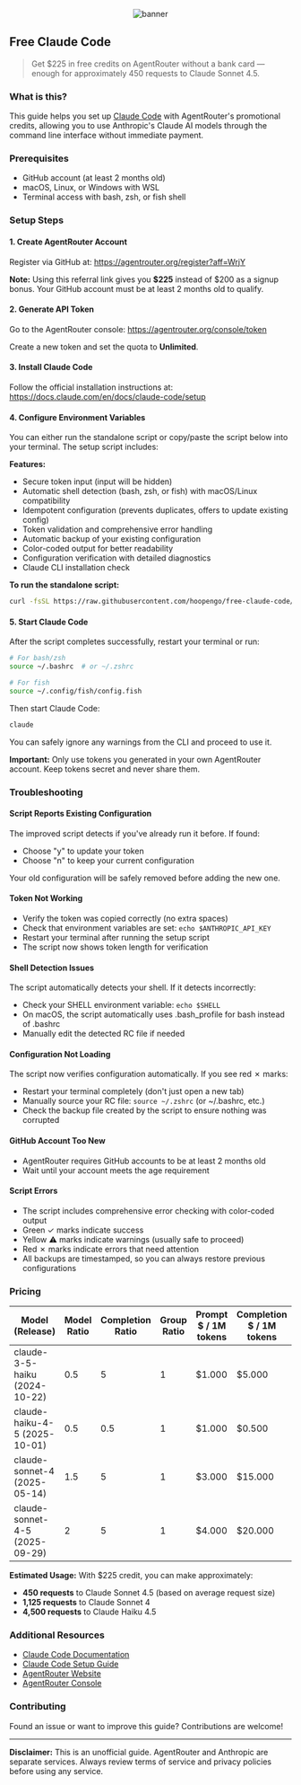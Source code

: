 <p align="center">
  <picture>
    <source media="(prefers-color-scheme: dark)" srcset="https://raw.githubusercontent.com/hoopengo/hoopengo/refs/heads/master/images/banner-FCC.svg">
    <source media="(prefers-color-scheme: light)" srcset="https://raw.githubusercontent.com/hoopengo/hoopengo/refs/heads/master/images/banner-FCC.svg">
    <img alt="banner" src="https://raw.githubusercontent.com/hoopengo/hoopengo/refs/heads/master/images/banner-FCC.svg" style="max-width: 100%;">
  </picture>
</p>

## Free Claude Code

> Get $225 in free credits on AgentRouter without a bank card — enough for approximately 450 requests to Claude Sonnet 4.5.

### What is this?

This guide helps you set up [Claude Code](https://docs.claude.com/en/docs/claude-code) with AgentRouter's promotional credits, allowing you to use Anthropic's Claude AI models through the command line interface without immediate payment.

### Prerequisites

- GitHub account (at least 2 months old)
- macOS, Linux, or Windows with WSL
- Terminal access with bash, zsh, or fish shell

### Setup Steps

#### 1. Create AgentRouter Account

Register via GitHub at: https://agentrouter.org/register?aff=WrjY

**Note:** Using this referral link gives you **$225** instead of $200 as a signup bonus. Your GitHub account must be at least 2 months old to qualify.

#### 2. Generate API Token

Go to the AgentRouter console: https://agentrouter.org/console/token

Create a new token and set the quota to **Unlimited**.

#### 3. Install Claude Code

Follow the official installation instructions at: https://docs.claude.com/en/docs/claude-code/setup

#### 4. Configure Environment Variables

You can either run the standalone script or copy/paste the script below into your terminal. The setup script includes:

**Features:**

- Secure token input (input will be hidden)
- Automatic shell detection (bash, zsh, or fish) with macOS/Linux compatibility
- Idempotent configuration (prevents duplicates, offers to update existing config)
- Token validation and comprehensive error handling
- Automatic backup of your existing configuration
- Color-coded output for better readability
- Configuration verification with detailed diagnostics
- Claude CLI installation check

**To run the standalone script:**

```bash
curl -fsSL https://raw.githubusercontent.com/hoopengo/free-claude-code/master/setup_claude_agentrouter.sh | bash
```

#### 5. Start Claude Code

After the script completes successfully, restart your terminal or run:

```bash
# For bash/zsh
source ~/.bashrc  # or ~/.zshrc

# For fish
source ~/.config/fish/config.fish
```

Then start Claude Code:

```bash
claude
```

You can safely ignore any warnings from the CLI and proceed to use it.

**Important:** Only use tokens you generated in your own AgentRouter account. Keep tokens secret and never share them.

### Troubleshooting

#### Script Reports Existing Configuration

The improved script detects if you've already run it before. If found:

- Choose "y" to update your token
- Choose "n" to keep your current configuration

Your old configuration will be safely removed before adding the new one.

#### Token Not Working

- Verify the token was copied correctly (no extra spaces)
- Check that environment variables are set: `echo $ANTHROPIC_API_KEY`
- Restart your terminal after running the setup script
- The script now shows token length for verification

#### Shell Detection Issues

The script automatically detects your shell. If it detects incorrectly:

- Check your SHELL environment variable: `echo $SHELL`
- On macOS, the script automatically uses .bash_profile for bash instead of .bashrc
- Manually edit the detected RC file if needed

#### Configuration Not Loading

The script now verifies configuration automatically. If you see red ✗ marks:

- Restart your terminal completely (don't just open a new tab)
- Manually source your RC file: `source ~/.zshrc` (or ~/.bashrc, etc.)
- Check the backup file created by the script to ensure nothing was corrupted

#### GitHub Account Too New

- AgentRouter requires GitHub accounts to be at least 2 months old
- Wait until your account meets the age requirement

#### Script Errors

- The script includes comprehensive error checking with color-coded output
- Green ✓ marks indicate success
- Yellow ⚠ marks indicate warnings (usually safe to proceed)
- Red ✗ marks indicate errors that need attention
- All backups are timestamped, so you can always restore previous configurations

### Pricing

| Model (Release)                | Model Ratio | Completion Ratio | Group Ratio | Prompt $ / 1M tokens | Completion $ / 1M tokens |
| ------------------------------ | ----------- | ---------------- | ----------- | -------------------- | ------------------------ |
| claude-3-5-haiku (2024-10-22)  | 0.5         | 5                | 1           | $1.000               | $5.000                   |
| claude-haiku-4-5 (2025-10-01)  | 0.5         | 0.5              | 1           | $1.000               | $0.500                   |
| claude-sonnet-4 (2025-05-14)   | 1.5         | 5                | 1           | $3.000               | $15.000                  |
| claude-sonnet-4-5 (2025-09-29) | 2           | 5                | 1           | $4.000               | $20.000                  |

**Estimated Usage:** With $225 credit, you can make approximately:

- **450 requests** to Claude Sonnet 4.5 (based on average request size)
- **1,125 requests** to Claude Sonnet 4
- **4,500 requests** to Claude Haiku 4.5

### Additional Resources

- [Claude Code Documentation](https://docs.claude.com/en/docs/claude-code)
- [Claude Code Setup Guide](https://docs.claude.com/en/docs/claude-code/setup)
- [AgentRouter Website](https://agentrouter.org)
- [AgentRouter Console](https://agentrouter.org/console)

### Contributing

Found an issue or want to improve this guide? Contributions are welcome!

---

**Disclaimer:** This is an unofficial guide. AgentRouter and Anthropic are separate services. Always review terms of service and privacy policies before using any service.
